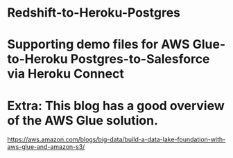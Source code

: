 # Redshift-to-Heroku-Postgres
# Supporting demo files for AWS Glue-to-Heroku Postgres-to-Salesforce via Heroku Connect

# Extra:  This blog has a good overview of the AWS Glue solution.
https://aws.amazon.com/blogs/big-data/build-a-data-lake-foundation-with-aws-glue-and-amazon-s3/
